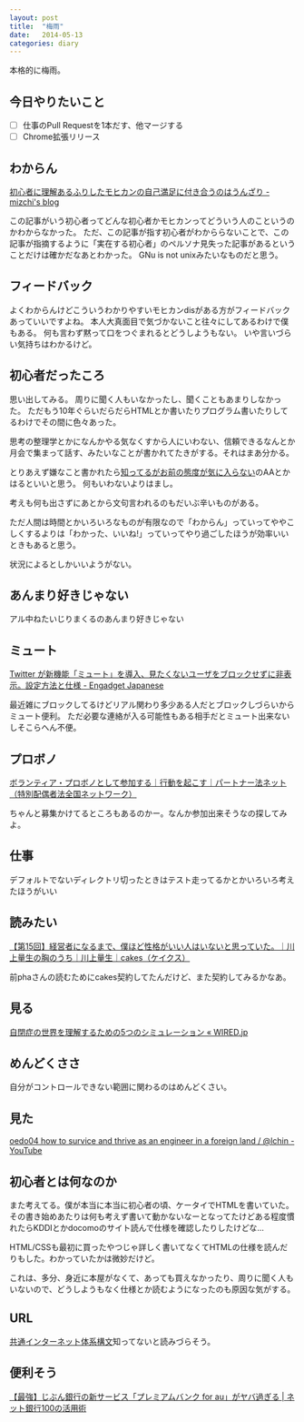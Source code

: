 ```yaml
---
layout: post
title:  "梅雨"
date:   2014-05-13
categories: diary
---
```


本格的に梅雨。

## 今日やりたいこと
- [ ] 仕事のPull Requestを1本だす、他マージする
- [ ] Chrome拡張リリース

## わからん
[初心者に理解あるふりしたモヒカンの自己満足に付き合うのはうんざり - mizchi's blog](http://mizchi.hatenablog.com/entry/2014/04/10/155211)

この記事がいう初心者ってどんな初心者かモヒカンってどういう人のこというのかわからなかった。
ただ、この記事が指す初心者がわかららないことで、この記事が指摘するように「実在する初心者」のペルソナ見失った記事があるということだけは確かだなあとわかった。
GNu is not unixみたいなものだと思う。

## フィードバック
よくわからんけどこういうわかりやすいモヒカンdisがある方がフィードバックあっていいですよね。
本人大真面目で気づかないこと往々にしてあるわけで僕もある。
何も言わず黙って口をつぐまれるとどうしようもない。
いや言いづらい気持ちはわかるけど。

## 初心者だったころ
思い出してみる。
周りに聞く人もいなかったし、聞くこともあまりしなかった。
ただもう10年ぐらいだらだらHTMLとか書いたりプログラム書いたりしてるわけでその間に色々あった。

思考の整理学とかになんかやる気なくすから人にいわない、信頼できるなんとか月会で集まって話す、みたいなことが書かれてたきがする。それはまあ分かる。

とりあえず嫌なこと書かれたら[知ってるがお前の態度が気に入らない](http://dic.nicovideo.jp/a/%E7%9F%A5%E3%81%A3%E3%81%A6%E3%82%8B%E3%81%8C%E3%81%8A%E5%89%8D%E3%81%AE%E6%85%8B%E5%BA%A6%E3%81%8C%E6%B0%97%E3%81%AB%E5%85%A5%E3%82%89%E3%81%AA%E3%81%84)のAAとかはるといいと思う。
何もいわないよりはまし。

考えも何も出さずにあとから文句言われるのもだいぶ辛いものがある。

ただ人間は時間とかいろいろなものが有限なので「わからん」っていってややこしくするよりは「わかった、いいね!」っていってやり過ごしたほうが効率いいときもあると思う。

状況によるとしかいいようがない。

## あんまり好きじゃない
アル中ねたいじりまくるのあんまり好きじゃない

## ミュート
[Twitter が新機能「ミュート」を導入、見たくないユーザをブロックせずに非表示。設定方法と仕様 - Engadget Japanese](http://japanese.engadget.com/2014/05/12/twitter/)

最近雑にブロックしてるけどリアル関わり多少ある人だとブロックしづらいからミュート便利。
ただ必要な連絡が入る可能性もある相手だとミュート出来ないしそこらへん不便。

## プロボノ
[ボランティア・プロボノとして参加する｜行動を起こす｜パートナー法ネット（特別配偶者法全国ネットワーク）](http://partnershiplawjapan.org/action/volunteer)

ちゃんと募集かけてるところもあるのかー。なんか参加出来そうなの探してみよ。

## 仕事
デフォルトでないディレクトリ切ったときはテスト走ってるかとかいろいろ考えたほうがいい

## 読みたい
[【第15回】経営者になるまで、僕ほど性格がいい人はいないと思っていた。｜川上量生の胸のうち｜川上量生｜cakes（ケイクス）](https://cakes.mu/posts/5676?utm_content=buffer55131&utm_medium=social&utm_source=facebook.com&utm_campaign=buffer)

前phaさんの読むためにcakes契約してたんだけど、また契約してみるかなあ。

## 見る
[自閉症の世界を理解するための5つのシミュレーション « WIRED.jp](http://wired.jp/2014/05/10/autism-simulation/?fb_action_ids=678103165589585&fb_action_types=og.likes)

## めんどくささ
自分がコントロールできない範囲に関わるのはめんどくさい。

## 見た
[oedo04 how to survice and thrive as an engineer in a foreign land / @lchin - YouTube](https://www.youtube.com/watch?v=6J5hiuIuEPc)

## 初心者とは何なのか
また考えてる。僕が本当に本当に初心者の頃、ケータイでHTMLを書いていた。
その書き始めあたりは何も考えず書いて動かないなーとなってたけどある程度慣れたらKDDIとかdocomoのサイト読んで仕様を確認したりしたけどな...

HTML/CSSも最初に買ったやつじゃ詳しく書いてなくてHTMLの仕様を読んだりもした。わかっていたかは微妙だけど。

これは、多分、身近に本屋がなくて、あっても買えなかったり、周りに聞く人もいないので、どうしようもなく仕様とか読むようになったのも原因な気がする。


## URL

[共通インターネット体系構文](http://www5d.biglobe.ne.jp/~stssk/nro/rfc1738_j.txt)知ってないと読みづらそう。

## 便利そう
[【最強】じぶん銀行の新サービス「プレミアムバンク for au」がヤバ過ぎる | ネット銀行100の活用術](http://ginkou.jp/news/20140512.html)
